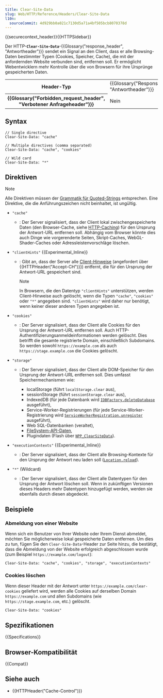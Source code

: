 ```yaml
---
title: Clear-Site-Data
slug: Web/HTTP/Reference/Headers/Clear-Site-Data
l10n:
  sourceCommit: 4d929bb0a021c7130d5a71a4bf505bcb8070378d
---
```


{{securecontext_header}}{{HTTPSidebar}}

Der HTTP-**`Clear-Site-Data`**-{{Glossary("response_header", "Antwortheader")}} sendet ein Signal an den Client, dass er alle Browsing-Daten bestimmter Typen (Cookies, Speicher, Cache), die mit der anfordernden Website verbunden sind, entfernen soll. Er ermöglicht Webentwicklern mehr Kontrolle über die von Browsern für ihre Ursprünge gespeicherten Daten.

<table class="properties">
  <tbody>
    <tr>
      <th scope="row">Header-Typ</th>
      <td>{{Glossary("Response_header", "Antwortheader")}}</td>
    </tr>
    <tr>
      <th scope="row">{{Glossary("Forbidden_request_header", "Verbotener Anfrageheader")}}</th>
      <td>Nein</td>
    </tr>
  </tbody>
</table>

## Syntax

```http
// Single directive
Clear-Site-Data: "cache"

// Multiple directives (comma separated)
Clear-Site-Data: "cache", "cookies"

// Wild card
Clear-Site-Data: "*"
```

## Direktiven

> [!NOTE]
> Alle Direktiven müssen der [Grammatik für Quoted-Strings](https://datatracker.ietf.org/doc/html/rfc7230#section-3.2.6) entsprechen. Eine Direktive, die die Anführungszeichen nicht beinhaltet, ist ungültig.

- `"cache"`

  - : Der Server signalisiert, dass der Client lokal zwischengespeicherte Daten (den Browser-Cache, siehe [HTTP-Caching](/de/docs/Web/HTTP/Guides/Caching)) für den Ursprung der Antwort-URL entfernen soll. Abhängig vom Browser könnte dies auch Dinge wie vorgerenderte Seiten, Skript-Caches, WebGL-Shader-Caches oder Adressleistenvorschläge löschen.

- `"clientHints"` {{Experimental_Inline}}

  - : Gibt an, dass der Server alle [Client-Hinweise](/de/docs/Web/HTTP/Guides/Client_hints) (angefordert über {{HTTPHeader("Accept-CH")}}) entfernt, die für den Ursprung der Antwort-URL gespeichert sind.

    > [!NOTE]
    > In Browsern, die den Datentyp `"clientHints"` unterstützen, werden Client-Hinweise auch gelöscht, wenn die Typen `"cache"`, `"cookies"` oder `"*"` angegeben sind. `"clientHints"` wird daher nur benötigt, wenn keiner dieser anderen Typen angegeben ist.

- `"cookies"`
  - : Der Server signalisiert, dass der Client alle Cookies für den Ursprung der Antwort-URL entfernen soll. Auch HTTP-Authentifizierungsanmeldeinformationen werden gelöscht. Dies betrifft die gesamte registrierte Domain, einschließlich Subdomains. So werden sowohl `https://example.com` als auch `https://stage.example.com` die Cookies gelöscht.
- `"storage"`

  - : Der Server signalisiert, dass der Client alle DOM-Speicher für den Ursprung der Antwort-URL entfernen soll. Dies umfasst Speichermechanismen wie:

    - localStorage (führt `localStorage.clear` aus),
    - sessionStorage (führt `sessionStorage.clear` aus),
    - IndexedDB (für jede Datenbank wird [`IDBFactory.deleteDatabase`](/de/docs/Web/API/IDBFactory/deleteDatabase) ausgeführt),
    - Service-Worker-Registrierungen (für jede Service-Worker-Registrierung wird [`ServiceWorkerRegistration.unregister`](/de/docs/Web/API/ServiceWorkerRegistration/unregister) ausgeführt),
    - Web SQL-Datenbanken (veraltet),
    - [FileSystem-API-Daten](/de/docs/Web/API/File_and_Directory_Entries_API),
    - Plugindaten (Flash über [`NPP_ClearSiteData`](https://wiki.mozilla.org/NPAPI:ClearSiteData)).

- `"executionContexts"` {{Experimental_Inline}}
  - : Der Server signalisiert, dass der Client alle Browsing-Kontexte für den Ursprung der Antwort neu laden soll ([`Location.reload`](/de/docs/Web/API/Location/reload)).
- `"*"` (Wildcard)
  - : Der Server signalisiert, dass der Client alle Datentypen für den Ursprung der Antwort löschen soll. Wenn in zukünftigen Versionen dieses Headers mehr Datentypen hinzugefügt werden, werden sie ebenfalls durch diesen abgedeckt.

## Beispiele

### Abmeldung von einer Website

Wenn sich ein Benutzer von Ihrer Website oder Ihrem Dienst abmeldet, möchten Sie möglicherweise lokal gespeicherte Daten entfernen. Um dies zu tun, fügen Sie den `Clear-Site-Data`-Header zur Seite hinzu, die bestätigt, dass die Abmeldung von der Website erfolgreich abgeschlossen wurde (zum Beispiel `https://example.com/logout`):

```http
Clear-Site-Data: "cache", "cookies", "storage", "executionContexts"
```

### Cookies löschen

Wenn dieser Header mit der Antwort unter `https://example.com/clear-cookies` geliefert wird, werden alle Cookies auf derselben Domain `https://example.com` und allen Subdomains (wie `https://stage.example.com`, etc.) gelöscht.

```http
Clear-Site-Data: "cookies"
```

## Spezifikationen

{{Specifications}}

## Browser-Kompatibilität

{{Compat}}

## Siehe auch

- {{HTTPHeader("Cache-Control")}}
